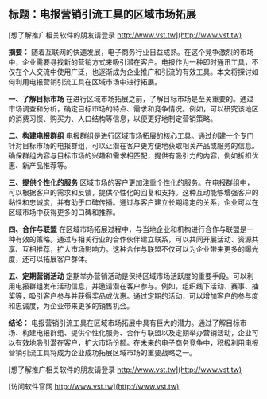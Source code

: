 ## **标题：电报营销引流工具的区域市场拓展**

[想了解推广相关软件的朋友请登录 http://www.vst.tw](http://www.vst.tw)

**摘要：**
随着互联网的快速发展，电子商务行业日益成熟。在这个竞争激烈的市场中，企业需要寻找新的营销方式来吸引潜在客户。电报作为一种即时通讯工具，不仅在个人交流中使用广泛，也逐渐成为企业推广和引流的有效工具。本文将探讨如何利用电报营销引流工具在区域市场中进行拓展。

**一、了解目标市场**
在进行区域市场拓展之前，了解目标市场是至关重要的。通过市场调查和分析，确定目标市场的特点、需求和竞争情况。例如，可以研究该地区的消费习惯、购买力、人口结构等信息，以便更好地制定营销策略。

**二、构建电报群组**
电报群组是进行区域市场拓展的核心工具。通过创建一个专门针对目标市场的电报群组，可以让潜在客户更方便地获取相关产品或服务的信息。确保群组内容与目标市场的兴趣和需求相匹配，提供有吸引力的内容，例如折扣优惠、新产品推荐等。

**三、提供个性化的服务**
区域市场的客户更加注重个性化的服务。在电报群组中，可以根据客户的需求和反馈，提供个性化的回复和支持。这种互动能够增强客户的黏性和忠诚度，并有助于口碑传播。通过与客户建立长期稳定的关系，企业可以在区域市场中获得更多的口碑和推荐。

**四、合作与联盟**
在区域市场拓展过程中，与当地企业和机构进行合作与联盟是一种有效的策略。通过与相关行业的合作伙伴建立联系，可以共同开展活动、资源共享、互相推荐，扩大市场影响力。这种合作与联盟不仅可以为企业带来更多的曝光度，还可以拓展客户群体。

**五、定期营销活动**
定期举办营销活动是保持区域市场活跃度的重要手段。可以利用电报群组发布活动信息，并邀请潜在客户参与。例如，组织线下活动、赛事、抽奖等，吸引客户参与并获得奖品或优惠。通过定期的活动，可以增加客户的参与度和忠诚度，为企业带来更多的销售机会。

**结论：**
电报营销引流工具在区域市场拓展中具有巨大的潜力。通过了解目标市场、构建电报群组、提供个性化服务、合作与联盟以及定期举办营销活动，企业可以有效地吸引潜在客户，扩大市场份额。在未来的电子商务竞争中，积极利用电报营销引流工具将成为企业成功拓展区域市场的重要战略之一。

[想了解推广相关软件的朋友请登录 http://www.vst.tw](http://www.vst.tw)


[访问软件官网 http://www.vst.tw](http://www.vst.tw)
